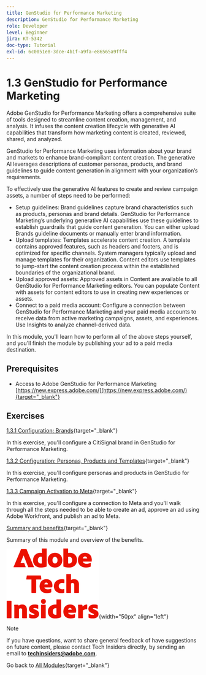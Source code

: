 ```yaml
---
title: GenStudio for Performance Marketing
description: GenStudio for Performance Marketing
role: Developer
level: Beginner
jira: KT-5342
doc-type: Tutorial
exl-id: 6c0051e8-3dce-4b1f-a9fa-e86565a9fff4
---
```

# 1.3 GenStudio for Performance Marketing

Adobe GenStudio for Performance Marketing offers a comprehensive suite of tools designed to streamline content creation, management, and analysis. It infuses the content creation lifecycle with generative AI capabilities that transform how marketing content is created, reviewed, shared, and analyzed.

GenStudio for Performance Marketing uses information about your brand and markets to enhance brand-compliant content creation. The generative AI leverages descriptions of customer personas, products, and brand guidelines to guide content generation in alignment with your organization’s requirements.

To effectively use the generative AI features to create and review campaign assets, a number of steps need to be performed:

- Setup guidelines: Brand guidelines capture brand characteristics such as products, personas and brand details. GenStudio for Performance Marketing’s underlying generative AI capabilities use these guidelines to establish guardrails that guide content generation. You can either upload Brands guideline documents or manually enter brand information.
- Upload templates: Templates accelerate content creation. A template contains approved features, such as headers and footers, and is optimized for specific channels. System managers typically upload and manage templates for their organization. Content editors use templates to jump-start the content creation process within the established boundaries of the organizational brand.
- Upload approved assets: Approved assets in Content are available to all GenStudio for Performance Marketing editors. You can populate Content with assets for content editors to use in creating new experiences or assets.
- Connect to a paid media account: Configure a connection between GenStudio for Performance Marketing and your paid media accounts to receive data from active marketing campaigns, assets, and experiences. Use Insights to analyze channel-derived data.

In this module, you'll learn how to perform all of the above steps yourself, and you'll finish the module by publishing your ad to a paid media destination.

## Prerequisites

- Access to Adobe GenStudio for Performance Marketing [https://new.express.adobe.com/](https://new.express.adobe.com/){target="_blank"}

## Exercises

[1.3.1 Configuration: Brands](./ex1.md){target="_blank"}

In this exercise, you'll configure a CitiSignal brand in GenStudio for Performance Marketing.

[1.3.2 Configuration: Personas, Products and Templates](./ex2.md){target="_blank"}

In this exercise, you'll configure personas and products in GenStudio for Performance Marketing.

[1.3.3 Campaign Activation to Meta](./ex3.md){target="_blank"}

In this exercise, you'll configure a connection to Meta and you'll walk through all the steps needed to be able to create an ad, approve an ad using Adobe Workfront, and publish an ad to Meta.

[Summary and benefits](./summary.md){target="_blank"}

Summary of this module and overview of the benefits.

![Tech Insiders](./../../../assets/images/techinsiders.png){width="50px" align="left"}

>[!NOTE]
>
>If you have questions, want to share general feedback of have suggestions on future content, please contact Tech Insiders directly, by sending an email to **techinsiders@adobe.com**.

Go back to [All Modules](../../../overview.md){target="_blank"}
